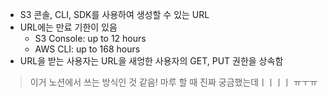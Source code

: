 - S3 콘솔, CLI, SDK를 사용하여 생성할 수 있는 URL
- URL에는 만료 기한이 있음
	- S3 Console: up to 12 hours
	- AWS CLI: up to  168 hours
- URL을 받는 사용자는 URL을 새엉한 사용자의 GET, PUT 권한을 상속함

> 이거 노션에서 쓰는 방식인 것 같음! 마루 할 때 진짜 궁금했는데ㅣㅣㅣㅣ ㅠㅜㅠ